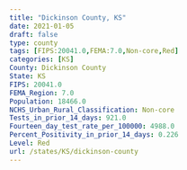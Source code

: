 ```yaml
---
title: "Dickinson County, KS"
date: 2021-01-05
draft: false
type: county
tags: [FIPS:20041.0,FEMA:7.0,Non-core,Red]
categories: [KS]
County: Dickinson County
State: KS
FIPS: 20041.0
FEMA_Region: 7.0
Population: 18466.0
NCHS_Urban_Rural_Classification: Non-core
Tests_in_prior_14_days: 921.0
Fourteen_day_test_rate_per_100000: 4988.0
Percent_Positivity_in_prior_14_days: 0.226
Level: Red
url: /states/KS/dickinson-county
---
```



